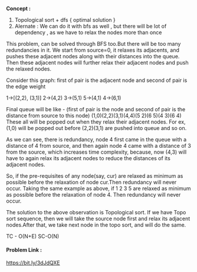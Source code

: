 <b>Concept : </b> 
1. Topological sort + dfs { optimal solution }
2. Alernate : We can do it with bfs as well , but there will be lot of dependency , as we have to relax the nodes more than once


This problem, can be solved through BFS too.But there will be too many redundancies in it.
We start from source=0, it relaxes its adjacents, and pushes these adjacent nodes along with their distances into the queue.
Then these adjacent nodes will further relax their adjacent nodes and push the relaxed nodes.

Consider this graph: first of pair is the adjacent node and second of pair is the edge weight 

1->[(2,2), (3,1)]
2->(4,2)
3->(5,1)
5->(4,1)
4->(6,1)

Final queue will be like - (first of pair is the node and second of pair is the distance from source to this node)
(1,0)(2,2)(3,1)(4,4)(5 2)(6 5)(4 3)(6 4)
These all will be popped out when they relax their adjacent nodes.
For ex, (1,0) will be popped out before (2,2)(3,1) are pushed into queue and so on.

As we can see, there is redundancy, node 4 first came in the queue with a distance of 4 from source, and then again
node 4 came with a distance of 3 from the source, which increases time complexity, because, now (4,3) will have to again relax its adjacent nodes
to reduce the distances of its adjacent nodes.

So, if the pre-requisites of any node(say, cur) are relaxed as minimum as possible before the relaxation of node cur.Then
redundancy will never occur.
Taking the same example as above, if 1 2 3 5 are relaxed as minimum as possible before the relaxation of node 4. Then 
redundancy will never occur.

The solution to the above observation is Topological sort.
If we have Topo sort sequence, then we will take the source node first and relax its adjacent nodes.After that, we take next node
in the topo sort, and will do the same.

TC - O(N+E)
SC-O(N)

#### Problem Link :

https://bit.ly/3dJdQXE
